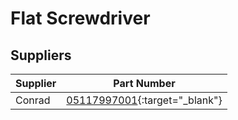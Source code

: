 # Flat Screwdriver



## Suppliers

|Supplier |Part Number|
|---|---|
|Conrad|[05117997001](https://www.conrad.fr/fr/p/tournevis-pour-vis-a-fente-0-35-mm-x-2-5-mm-wera-2035-05117997001-longueur-de-la-lame-40-mm-1-pc-s-1668700.html){:target="_blank"}|
